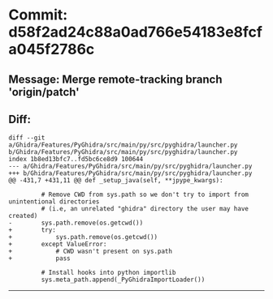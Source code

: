# Commit: d58f2ad24c88a0ad766e54183e8fcfa045f2786c
## Message: Merge remote-tracking branch 'origin/patch'
## Diff:
```
diff --git a/Ghidra/Features/PyGhidra/src/main/py/src/pyghidra/launcher.py b/Ghidra/Features/PyGhidra/src/main/py/src/pyghidra/launcher.py
index 1b8ed13bfc7..fd5bc6ce8d9 100644
--- a/Ghidra/Features/PyGhidra/src/main/py/src/pyghidra/launcher.py
+++ b/Ghidra/Features/PyGhidra/src/main/py/src/pyghidra/launcher.py
@@ -431,7 +431,11 @@ def _setup_java(self, **jpype_kwargs):
 
         # Remove CWD from sys.path so we don't try to import from unintentional directories
         # (i.e, an unrelated "ghidra" directory the user may have created)
-        sys.path.remove(os.getcwd())
+        try:
+            sys.path.remove(os.getcwd())
+        except ValueError:
+            # CWD wasn't present on sys.path
+            pass
 
         # Install hooks into python importlib
         sys.meta_path.append(_PyGhidraImportLoader())
```
-----------------------------------
